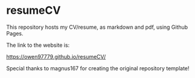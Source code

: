 # resumeCV

This repository hosts my CV/resume, as markdown and pdf, using Github Pages.

The link to the website is:

https://owen97779.github.io/resumeCV/

Special thanks to magnus167 for creating the original repository template!
